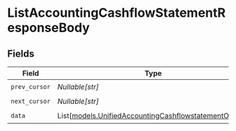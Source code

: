 # ListAccountingCashflowStatementResponseBody


## Fields

| Field                                                                                                          | Type                                                                                                           | Required                                                                                                       | Description                                                                                                    |
| -------------------------------------------------------------------------------------------------------------- | -------------------------------------------------------------------------------------------------------------- | -------------------------------------------------------------------------------------------------------------- | -------------------------------------------------------------------------------------------------------------- |
| `prev_cursor`                                                                                                  | *Nullable[str]*                                                                                                | :heavy_check_mark:                                                                                             | N/A                                                                                                            |
| `next_cursor`                                                                                                  | *Nullable[str]*                                                                                                | :heavy_check_mark:                                                                                             | N/A                                                                                                            |
| `data`                                                                                                         | List[[models.UnifiedAccountingCashflowstatementOutput](../models/unifiedaccountingcashflowstatementoutput.md)] | :heavy_check_mark:                                                                                             | N/A                                                                                                            |